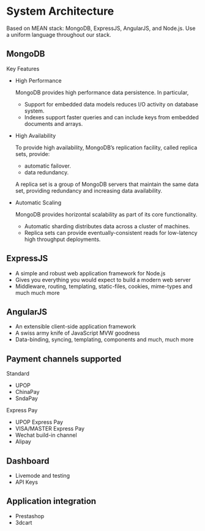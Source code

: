 # System Architecture

Based on MEAN stack: MongoDB, ExpressJS, AngularJS, and Node.js. Use a
uniform language throughout our stack.

## MongoDB
Key Features
- High Performance

  MongoDB provides high performance data persistence. In particular,
    - Support for embedded data models reduces I/O activity on database system.
    - Indexes support faster queries and can include keys from embedded documents and arrays.

- High Availability

  To provide high availability, MongoDB’s replication facility, called replica sets, provide:
    - automatic failover.
    - data redundancy.

  A replica set is a group of MongoDB servers that maintain the same data
  set, providing redundancy and increasing data availability.

- Automatic Scaling

  MongoDB provides horizontal scalability as part of its core functionality.

    - Automatic sharding distributes data across a cluster of machines.
    - Replica sets can provide eventually-consistent reads for low-latency high throughput deployments.

## ExpressJS
- A simple and robust web application framework for Node.js
- Gives you everything you would expect to build a modern web server
- Middleware, routing, templating, static-files, cookies, mime-types and much much more

## AngularJS
- An extensible client-side application framework
- A swiss army knife of JavaScript MVW goodness
- Data-binding, syncing, templating, components and much, much more

## Payment channels supported

Standard

- UPOP
- ChinaPay
- SndaPay

Express Pay

- UPOP Express Pay
- VISA/MASTER Express Pay
- Wechat build-in channel
- Alipay

## Dashboard
- Livemode and testing
- API Keys

## Application integration
- Prestashop
- 3dcart

